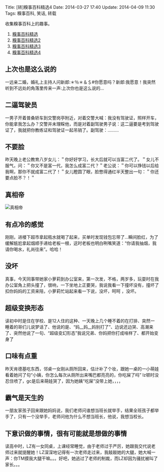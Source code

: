 Title: [转]糗事百科精选4
Date: 2014-03-27 17:40
Update: 2014-04-09 11:30
Tags: 糗事百科, 笑话, 转载

[1]: /static/images/qiushibaike/ZhenXiangDi.jpg

收集糗事百科上的趣事。

1. [糗事百科精选](/collection/qiushibaike.html)
2. [糗事百科精选2](/collection/qiushibaike2.html)
3. [糗事百科精选3](/collection/qiushibaike3.html)
4. [糗事百科精选4](/collection/qiushibaike4.html)

## 上次也是这么说的
一远亲二婚，婚礼上主持人问新郎:＊％＊＆＄#你愿意吗？新郎:我愿意！我突然听到不远处的角落里传来一声:上次你也是这么说的…

## 二逼驾驶员
一男子开着普桑轿车到交警岗亭附近，对着交警大喊：我没有驾驶证，照样开车，你能拿我怎么办？交警并未理睬他，而是对着副驾驶男子说：这二逼要是考到驾驶证了，我就把你教练证和驾驶证一起吊销了。副驾驶：………

## 不要脸
昨天晚上老公教育八岁女儿：＂你好好学习，长大后就可以当富二代了。＂女儿不服气，问：＂你又不是富一代，我怎么成富二代？＂老公说：＂你可以挣钱以后给我啊，那你不就成富二代了！＂女儿瞪圆了眼，脸憋得通红半天整出一句：＂你还要点脸不？！＂

## 真相帝
![真相帝][1]

## 有点冷的感觉
刚刚，进楼下超市拿起瓶水就喝了起来，买单时发现钱包忘带了…瞬间脸红，为了缓解尴尬拿起烟顺手递给老板一根，这时老板也明白咧嘴笑道：“你请我抽烟，我请你喝水，礼尚往来”。哈哈！

## 没坏
真事，今天同事带她家小萝莉到办公室来，第一次发，不格，两岁多，玩耍时在我办公室角上把头撞了，很响，一下坐地上正要哭，我说我看一下撞坏没有，撞坏了扣你妈妈的工资来陪，小萝莉忙站起来看一下说，没坏，呵呵 ，没坏。

## 超级变换形态
读初中时是住在学校、是12人住的这种、一天晚上几个睡不着的在打排、突然一睡着的哥们儿说梦话了、他说的是、“妈__妈__妈别打了”、边说还边哭、高潮来了、突然他说了一句、“超级变幻形态”我说兄弟、你妈把你打成啥样了、都开始变身了

## 口味有点重
昨天肯德基吃东西，邻桌一女刚从厕所回来，估计补了个妆，跟她一桌的一小萌娃看着她问了句“小姨，你怎么每次从厕所出来嘴巴都亮亮的，你吃屎了吗” lz顿时没忍住喷了，gc是后来萌娃哭了，因为她姨“吃屎”没带上她，，，，

## 霸气是天生的
一朋友家孩子回来跟她妈妈说，我们老师问谁想当班长就举手，结果全班孩子都举手了，只有一个没举手，老师问他为什么不想当班长，他说，我想当校长。

## 下意识做的事情，很有可能就是想做的事情
读高中时，LZ有一女同桌，上课经常睡觉，由于老师过于严厉，她跟我交代说老师过来就提醒她！LZ深深地记得有一次老师走过来，我敲敲她的大腿，她大喊一声：你TM摸我大腿干嘛。。。好吧，她逃过了老师的制裁，而LZ却因为骚扰被叫了家长。。。


